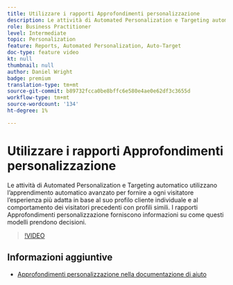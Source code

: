 ```yaml
---
title: Utilizzare i rapporti Approfondimenti personalizzazione
description: Le attività di Automated Personalization e Targeting automatico utilizzano l’apprendimento automatico avanzato per fornire a ogni visitatore l’esperienza più adatta in base al suo profilo cliente individuale e al comportamento dei visitatori precedenti con profili simili. I rapporti Approfondimenti personalizzazione forniscono informazioni su come questi modelli prendono decisioni.
role: Business Practitioner
level: Intermediate
topic: Personalization
feature: Reports, Automated Personalization, Auto-Target
doc-type: feature video
kt: null
thumbnail: null
author: Daniel Wright
badge: premium
translation-type: tm+mt
source-git-commit: b89732fcca0be8bffc6e580e4ae0e62df3c3655d
workflow-type: tm+mt
source-wordcount: '134'
ht-degree: 1%

---
```



# Utilizzare i rapporti Approfondimenti personalizzazione

Le attività di Automated Personalization e Targeting automatico utilizzano l’apprendimento automatico avanzato per fornire a ogni visitatore l’esperienza più adatta in base al suo profilo cliente individuale e al comportamento dei visitatori precedenti con profili simili. I rapporti Approfondimenti personalizzazione forniscono informazioni su come questi modelli prendono decisioni.

>[!VIDEO](https://video.tv.adobe.com/v/25601/?quality=12)

## Informazioni aggiuntive

* [Approfondimenti personalizzazione nella documentazione di aiuto](https://docs.adobe.com/content/help/en/target/using/reports/insights/personalization-insights-reports.html)